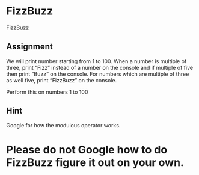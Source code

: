 # FizzBuzz
FizzBuzz 

## Assignment
We will print number starting from 1 to 100. When a number is multiple of three, print “Fizz” instead of a number on the console
and if multiple of five then print “Buzz” on the console. For numbers which are multiple of three as well five, print “FizzBuzz” on the console.

Perform this on numbers 1 to 100

## Hint
Google for how the modulous operator works.

# Please do not Google how to do FizzBuzz figure it out on your own.
